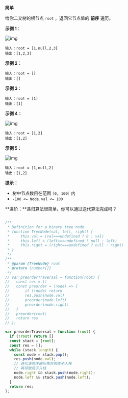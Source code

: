 **简单**

给你二叉树的根节点 `root` ，返回它节点值的 **前序** 遍历。

**示例 1：**

![img](https://assets.leetcode.com/uploads/2020/09/15/inorder_1.jpg)

```
输入：root = [1,null,2,3]
输出：[1,2,3]
```

**示例 2：**

```
输入：root = []
输出：[]
```

**示例 3：**

```
输入：root = [1]
输出：[1]
```

**示例 4：**

![img](https://assets.leetcode.com/uploads/2020/09/15/inorder_5.jpg)

```
输入：root = [1,2]
输出：[1,2]
```

**示例 5：**

![img](https://assets.leetcode.com/uploads/2020/09/15/inorder_4.jpg)

```
输入：root = [1,null,2]
输出：[1,2] 
```

**提示：**

- 树中节点数目在范围 `[0, 100]` 内
- `-100 <= Node.val <= 100` 

**进阶：**递归算法很简单，你可以通过迭代算法完成吗？

```js

/**
 * Definition for a binary tree node.
 * function TreeNode(val, left, right) {
 *     this.val = (val===undefined ? 0 : val)
 *     this.left = (left===undefined ? null : left)
 *     this.right = (right===undefined ? null : right)
 * }
 */
/**
 * @param {TreeNode} root
 * @return {number[]}
 */
// var preorderTraversal = function(root) {
//   const res = []
//   const preorder = (node) => {
//       if (!node) return
//       res.push(node.val)
//       preorder(node.left)
//       preorder(node.right)
//   }
//   preorder(root)
//   return res
// };

var preorderTraversal = function (root) {
  if (!root) return []
  const stack = [root];
  const res = [];
  while (stack.length) {
    const node = stack.pop();
    res.push(node.val);
    // 迭代法前序遍历先将右孩子入栈
    // 再将做孩子入栈
    node.right && stack.push(node.right);
    node.left && stack.push(node.left);
  }
  return res;
};
```

